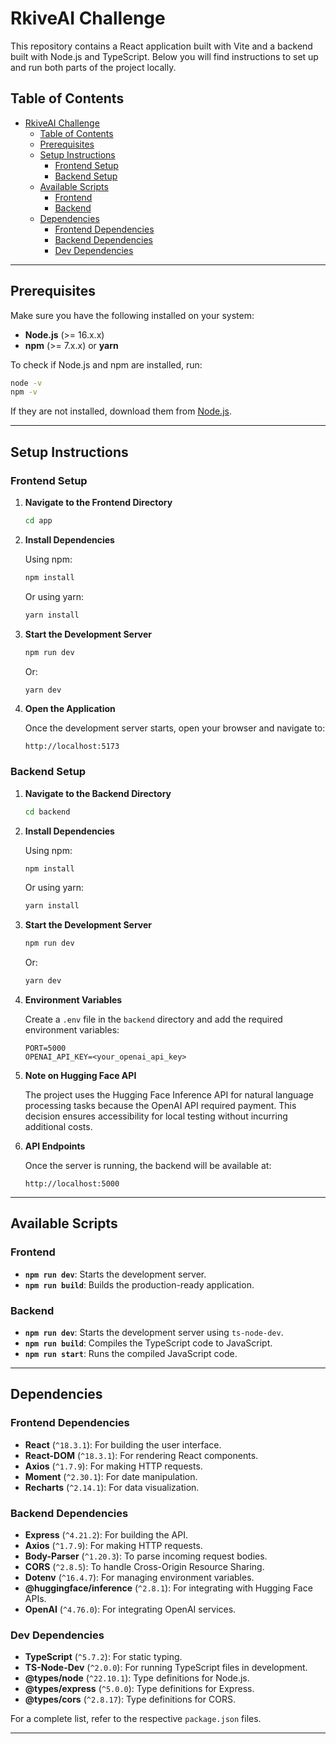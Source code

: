 # RkiveAI Challenge

This repository contains a React application built with Vite and a backend built with Node.js and TypeScript. Below you will find instructions to set up and run both parts of the project locally.

## Table of Contents
- [RkiveAI Challenge](#rkiveai-challenge)
  - [Table of Contents](#table-of-contents)
  - [Prerequisites](#prerequisites)
  - [Setup Instructions](#setup-instructions)
    - [Frontend Setup](#frontend-setup)
    - [Backend Setup](#backend-setup)
  - [Available Scripts](#available-scripts)
    - [Frontend](#frontend)
    - [Backend](#backend)
  - [Dependencies](#dependencies)
    - [Frontend Dependencies](#frontend-dependencies)
    - [Backend Dependencies](#backend-dependencies)
    - [Dev Dependencies](#dev-dependencies)

---

## Prerequisites

Make sure you have the following installed on your system:

- **Node.js** (>= 16.x.x)
- **npm** (>= 7.x.x) or **yarn**

To check if Node.js and npm are installed, run:

```bash
node -v
npm -v
```

If they are not installed, download them from [Node.js](https://nodejs.org/).

---

## Setup Instructions

### Frontend Setup

1. **Navigate to the Frontend Directory**

   ```bash
   cd app
   ```

2. **Install Dependencies**

   Using npm:
   ```bash
   npm install
   ```
   
   Or using yarn:
   ```bash
   yarn install
   ```

3. **Start the Development Server**

   ```bash
   npm run dev
   ```
   
   Or:
   ```bash
   yarn dev
   ```

4. **Open the Application**

   Once the development server starts, open your browser and navigate to:
   
   ```
   http://localhost:5173
   ```

### Backend Setup

1. **Navigate to the Backend Directory**

   ```bash
   cd backend
   ```

2. **Install Dependencies**

   Using npm:
   ```bash
   npm install
   ```
   
   Or using yarn:
   ```bash
   yarn install
   ```

3. **Start the Development Server**

   ```bash
   npm run dev
   ```
   
   Or:
   ```bash
   yarn dev
   ```

4. **Environment Variables**

   Create a `.env` file in the `backend` directory and add the required environment variables:
   ```env
   PORT=5000
   OPENAI_API_KEY=<your_openai_api_key>
   ```

5. **Note on Hugging Face API**

   The project uses the Hugging Face Inference API for natural language processing tasks because the OpenAI API required payment. This decision ensures accessibility for local testing without incurring additional costs.

6. **API Endpoints**

   Once the server is running, the backend will be available at:
   ```
   http://localhost:5000
   ```

---

## Available Scripts

### Frontend

- **`npm run dev`**: Starts the development server.
- **`npm run build`**: Builds the production-ready application.

### Backend

- **`npm run dev`**: Starts the development server using `ts-node-dev`.
- **`npm run build`**: Compiles the TypeScript code to JavaScript.
- **`npm run start`**: Runs the compiled JavaScript code.

---

## Dependencies

### Frontend Dependencies

- **React** (`^18.3.1`): For building the user interface.
- **React-DOM** (`^18.3.1`): For rendering React components.
- **Axios** (`^1.7.9`): For making HTTP requests.
- **Moment** (`^2.30.1`): For date manipulation.
- **Recharts** (`^2.14.1`): For data visualization.

### Backend Dependencies

- **Express** (`^4.21.2`): For building the API.
- **Axios** (`^1.7.9`): For making HTTP requests.
- **Body-Parser** (`^1.20.3`): To parse incoming request bodies.
- **CORS** (`^2.8.5`): To handle Cross-Origin Resource Sharing.
- **Dotenv** (`^16.4.7`): For managing environment variables.
- **@huggingface/inference** (`^2.8.1`): For integrating with Hugging Face APIs.
- **OpenAI** (`^4.76.0`): For integrating OpenAI services.

### Dev Dependencies

- **TypeScript** (`^5.7.2`): For static typing.
- **TS-Node-Dev** (`^2.0.0`): For running TypeScript files in development.
- **@types/node** (`^22.10.1`): Type definitions for Node.js.
- **@types/express** (`^5.0.0`): Type definitions for Express.
- **@types/cors** (`^2.8.17`): Type definitions for CORS.

For a complete list, refer to the respective `package.json` files.

---

